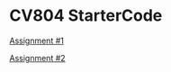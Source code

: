 # CV804 StarterCode

[Assignment #1](https://github.com/P0lyFish/CV804-starter-code-solutions/blob/main/assign1/README.md)

[Assignment #2](https://github.com/P0lyFish/CV804-starter-code-solutions/blob/main/assign2/README.md)


